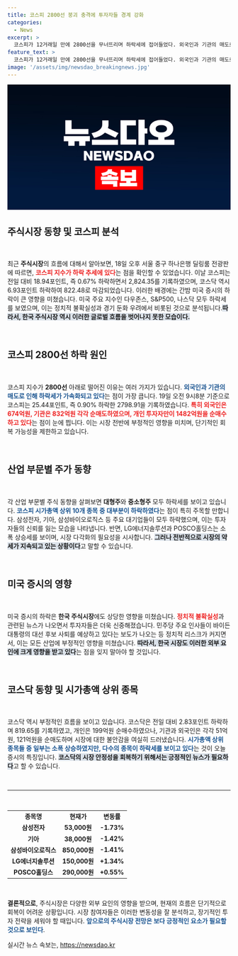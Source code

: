 ```yaml
---
title: 코스피 2800선 붕괴 충격에 투자자들 경계 강화
categories:
  - News
excerpt: >
  코스피가 12거래일 만에 2800선을 무너뜨리며 하락세에 접어들었다. 외국인과 기관의 매도로 인해 시장은 혼조세를 보이는 가운데, 개인 투자자들만이 순매수를 이어가고 있다. 지금이 투자 기회일까?
feature_text: >
  코스피가 12거래일 만에 2800선을 무너뜨리며 하락세에 접어들었다. 외국인과 기관의 매도로 인해 시장은 혼조세를 보이는 가운데, 개인 투자자들만이 순매수를 이어가고 있다. 지금이 투자 기회일까?
image: '/assets/img/newsdao_breakingnews.jpg'
---
```


<p><img src="/assets/img/newsdao_breakingnews.jpg" alt="ontimetimes 속보" /></p>

<h2 data-ke-size="size26">주식시장 동향 및 코스피 분석</h2>

<p data-ke-size="size16">&nbsp;</p>

<p>최근 <b>주식시장</b>의 흐름에 대해서 알아보면, 18일 오후 서울 중구 하나은행 딜링룸 전광판에 따르면, <b><span style="color: #ee2323;">코스피 지수가 하락 추세에 있다</span></b>는 점을 확인할 수 있었습니다. 이날 코스피는 전일 대비 18.94포인트, 즉 0.67% 하락하면서 2,824.35를 기록하였으며, 코스닥 역시 6.93포인트 하락하여 822.48로 마감되었습니다. 이러한 배경에는 간밤 미국 증시의 하락이 큰 영향을 미쳤습니다. 미국 주요 지수인 다우존스, S&amp;P500, 나스닥 모두 하락세를 보였으며, 이는 정치적 불확실성과 경기 둔화 우려에서 비롯된 것으로 분석됩니다.<b><span style="background-color: #21538527;">따라서, 한국 주식시장 역시 이러한 글로벌 흐름을 벗어나지 못한 모습이다.</span></b> </p>

<p data-ke-size="size16">&nbsp;</p>

<h2 data-ke-size="size26">코스피 2800선 하락 원인</h2>

<p data-ke-size="size16">&nbsp;</p>

<p>코스피 지수가 <b>2800선</b> 아래로 떨어진 이유는 여러 가지가 있습니다. <b><span style="color: #1a5490;">외국인과 기관의 매도로 인해 하락세가 가속화되고 있다</span></b>는 점이 가장 큽니다. 19일 오전 9시8분 기준으로 코스피는 25.44포인트, 즉 0.90% 하락한 2798.91을 기록하였습니다. <b><span style="color: #ee2323;">특히 외국인은 674억원, 기관은 832억원 각각 순매도하였으며, 개인 투자자만이 1482억원을 순매수하고 있다</span></b>는 점이 눈에 띕니다. 이는 시장 전반에 부정적인 영향을 미치며, 단기적인 회복 가능성을 제한하고 있습니다.</p>

<p data-ke-size="size16">&nbsp;</p>

<h2 data-ke-size="size26">산업 부문별 주가 동향</h2>

<p data-ke-size="size16">&nbsp;</p>

<p>각 산업 부문별 주식 동향을 살펴보면 <b>대형주</b>와 <b>중소형주</b> 모두 하락세를 보이고 있습니다. <b><span style="color: #1a5490;">코스피 시가총액 상위 10개 종목 중 대부분이 하락하였다</span></b>는 점이 특히 주목할 만합니다. 삼성전자, 기아, 삼성바이오로직스 등 주요 대기업들이 모두 하락했으며, 이는 투자자들의 신뢰를 잃는 모습을 나타냅니다. 반면, LG에너지솔루션과 POSCO홀딩스는 소폭 상승세를 보이며, 시장 다각화의 필요성을 시사합니다. <b><span style="background-color: #21538527;">그러나 전반적으로 시장의 약세가 지속되고 있는 상황이다</span></b>고 말할 수 있습니다.</p>

<p data-ke-size="size16">&nbsp;</p>

<h2 data-ke-size="size26">미국 증시의 영향</h2>

<p data-ke-size="size16">&nbsp;</p>

<p>미국 증시의 하락은 <b>한국 주식시장</b>에도 상당한 영향을 미쳤습니다. <b><span style="color: #ee2323;">정치적 불확실성</span></b>과 관련된 뉴스가 나오면서 투자자들은 더욱 신중해졌습니다. 민주당 주요 인사들이 바이든 대통령의 대선 후보 사퇴를 예상하고 있다는 보도가 나오는 등 정치적 리스크가 커지면서, 이는 모든 산업에 부정적인 영향을 미쳤습니다. <b><span style="background-color: #21538527;">따라서, 한국 시장도 이러한 외부 요인에 크게 영향을 받고 있다</span></b>는 점을 잊지 말아야 할 것입니다.</p>

<p data-ke-size="size16">&nbsp;</p>

<h2 data-ke-size="size26">코스닥 동향 및 시가총액 상위 종목</h2>

<p data-ke-size="size16">&nbsp;</p>

<p>코스닥 역시 부정적인 흐름을 보이고 있습니다. 코스닥은 전일 대비 2.83포인트 하락하며 819.65를 기록하였고, 개인은 199억원 순매수하였으나, 기관과 외국인은 각각 51억원, 121억원을 순매도하며 시장에 대한 불안감을 여실히 드러냈습니다. <b><span style="color: #1a5490;">시가총액 상위 종목들 중 일부는 소폭 상승하였지만, 다수의 종목이 하락세를 보이고 있다</span></b>는 것이 오늘 증시의 특징입니다. <b><span style="background-color: #21538527;">코스닥의 시장 안정성을 회복하기 위해서는 긍정적인 뉴스가 필요하다</span></b>고 할 수 있습니다.</p>

<p data-ke-size="size16">&nbsp;</p>

<hr>

<p data-ke-size="size16">&nbsp;</p>

<table style="width: 100%; border-collapse: collapse;">
<tr>
<td style="text-align: center; height: 17px;"><b>종목명</b></td>
<td style="text-align: center; height: 17px;"><b>현재가</b></td>
<td style="text-align: center; height: 17px;"><b>변동률</b></td>
</tr>
<tr>
<td style="text-align: center; height: 17px;"><b>삼성전자</b></td>
<td style="text-align: center; height: 17px;"><b>53,000원</b></td>
<td style="text-align: center; height: 17px;"><b>-1.73%</b></td>
</tr>
<tr>
<td style="text-align: center; height: 17px;"><b>기아</b></td>
<td style="text-align: center; height: 17px;"><b>38,000원</b></td>
<td style="text-align: center; height: 17px;"><b>-1.42%</b></td>
</tr>
<tr>
<td style="text-align: center; height: 17px;"><b>삼성바이오로직스</b></td>
<td style="text-align: center; height: 17px;"><b>850,000원</b></td>
<td style="text-align: center; height: 17px;"><b>-1.41%</b></td>
</tr>
<tr>
<td style="text-align: center; height: 17px;"><b>LG에너지솔루션</b></td>
<td style="text-align: center; height: 17px;"><b>150,000원</b></td>
<td style="text-align: center; height: 17px;"><b>+1.34%</b></td>
</tr>
<tr>
<td style="text-align: center; height: 17px;"><b>POSCO홀딩스</b></td>
<td style="text-align: center; height: 17px;"><b>290,000원</b></td>
<td style="text-align: center; height: 17px;"><b>+0.55%</b></td>
</tr>
</table>

<p data-ke-size="size16">&nbsp;</p>

<p><strong>결론적으로</strong>, 주식시장은 다양한 외부 요인의 영향을 받으며, 현재의 흐름은 단기적으로 회복이 어려운 상황입니다. 시장 참여자들은 이러한 변동성을 잘 분석하고, 장기적인 투자 전략을 세워야 할 때입니다. <b><span style="color: #1a5490;">앞으로의 주식시장 전망은 보다 긍정적인 요소가 필요할 것으로 보인다</span></b>.</p>
실시간 뉴스 속보는, <a href="https://newsdao.kr" rel="dofollow">https://newsdao.kr</a>


